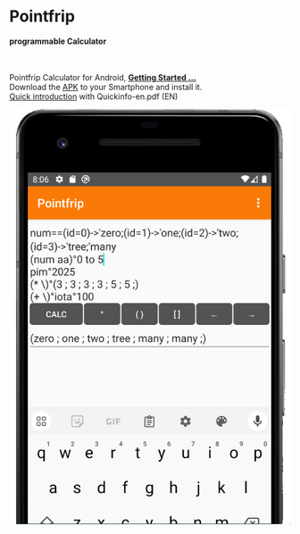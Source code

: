 # Pointfrip
**programmable Calculator**

\
\
Pointfrip Calculator for Android, [**Getting Started ...**](https://github.com/pointfrip/calculator/blob/main/Getting%20Started.md) \
Download the [APK](https://github.com/pointfrip/calculator/blob/main/apk/debug/app-debug.apk) to your Smartphone and install it. \
[Quick introduction](https://github.com/pointfrip/calculator/blob/main/quickinfo-en.pdf) with Quickinfo-en.pdf (EN)

![calculator-image](https://raw.githubusercontent.com/pointfrip/calculator/main/pointfrip_calc2.png)

